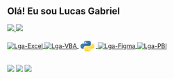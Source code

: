 ## Olá! Eu sou Lucas Gabriel
 <div>
  <a href="https://github.com/Lga2311">
  <img height="180em" src="https://github-readme-stats.vercel.app/api?username=Lga2311&show_icons=true&theme=gotham&include_all_commits=true&count_private=true"/>
  <img height="180em" src="https://github-readme-stats.vercel.app/api/top-langs/?username=Lga2311&layout=compact&langs_count=7&theme=gotham"/>
</div>
 
<div style="display: inline_block"><br>
 
  <img align="center" alt="Lga-Excel" height="30" width="40" src="https://upload.wikimedia.org/wikipedia/commons/3/34/Microsoft_Office_Excel_%282019%E2%80%93present%29.svg"> 
  <img align="center" alt="Lga-VBA" height="30" width="30" src="https://cdn3.iconfinder.com/data/icons/flat-design-development-set-1/24/file-type-vba-512.png">
  <img align="center" alt="Lga-Python" height="30" width="40" src="https://raw.githubusercontent.com/devicons/devicon/master/icons/python/python-original.svg">
  <img align="center" alt="Lga-Figma" height="30" width="40" src="https://cdn.worldvectorlogo.com/logos/figma-1.svg">
  <img align="center" alt="Lga-PBI" height="40" width="40" src="https://cdn.freelogovectors.net/wp-content/uploads/2017/04/power-bi-logo.png">
</div>
  
  ##
 
<div> 
  <a href="https://www.linkedin.com/in/lucas-almeida-82987914a/" target="_blank"><img src="https://img.shields.io/badge/-LinkedIn-%230077B5?style=for-the-badge&logo=linkedin&logoColor=white" target="_blank"></a> 
 <a href="https://www.instagram.com/lga2311/" target="_blank"><img src="https://img.shields.io/badge/-Instagram-%23E4405F?style=for-the-badge&logo=instagram&logoColor=white" target="_blank"></a>
   <a href="mailto:lga@outlook.com" target="_blank"><img src="https://img.shields.io/badge/Microsoft_Outlook-0078D4?style=for-the-badge&logo=microsoft-outlook&logoColor=white" target="_blank"></a> 
</div>
